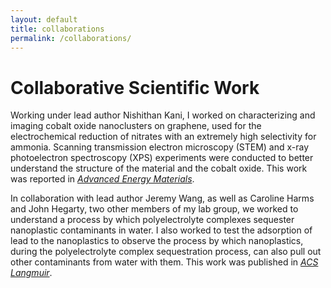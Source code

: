 ```yaml
---
layout: default
title: collaborations
permalink: /collaborations/
---
```


# Collaborative Scientific Work

Working under lead author Nishithan Kani, I worked on characterizing and imaging cobalt oxide nanoclusters on graphene, used for the electrochemical reduction of nitrates with an extremely high selectivity for ammonia.  Scanning transmission electron microscopy (STEM) and x-ray photoelectron spectroscopy (XPS) experiments were conducted to better understand the structure of the material and the cobalt oxide.  This work was reported in [_Advanced Energy Materials_](https://onlinelibrary.wiley.com/doi/full/10.1002/aenm.202204236).

In collaboration with lead author Jeremy Wang, as well as Caroline Harms and John Hegarty, two other members of my lab group, we worked to understand a process by which polyelectrolyte complexes sequester nanoplastic contaminants in water.  I also worked to test the adsorption of lead to the nanoplastics to observe the process by which nanoplastics, during the polyelectrolyte complex sequestration process, can also pull out other contaminants from water with them.  This work was published in [_ACS Langmuir_](https://pubs.acs.org/doi/full/10.1021/acs.langmuir.3c01028).
